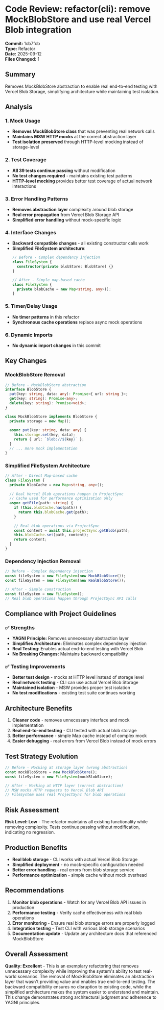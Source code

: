 # Code Review: refactor(cli): remove MockBlobStore and use real Vercel Blob integration

**Commit:** 1cb7fcb  
**Type:** Refactor  
**Date:** 2025-09-12  
**Files Changed:** 1  

## Summary
Removes MockBlobStore abstraction to enable real end-to-end testing with Vercel Blob Storage, simplifying architecture while maintaining test isolation.

## Analysis

### 1. Mock Usage
- **Removes MockBlobStore class** that was preventing real network calls
- **Maintains MSW HTTP mocks** at the correct abstraction layer
- **Test isolation preserved** through HTTP-level mocking instead of storage-level

### 2. Test Coverage
- **All 39 tests continue passing** without modification
- **No test changes required** - maintains existing test patterns
- **HTTP-level mocking** provides better test coverage of actual network interactions

### 3. Error Handling Patterns
- **Removes abstraction layer** complexity around blob storage
- **Real error propagation** from Vercel Blob Storage API
- **Simplified error handling** without mock-specific logic

### 4. Interface Changes
- **Backward compatible changes** - all existing constructor calls work
- **Simplified FileSystem architecture**:
  ```typescript
  // Before - Complex dependency injection
  class FileSystem {
    constructor(private blobStore: BlobStore) {}
  }
  
  // After - Simple map-based cache
  class FileSystem {
    private blobCache = new Map<string, any>();
  }
  ```

### 5. Timer/Delay Usage
- **No timer patterns** in this refactor
- **Synchronous cache operations** replace async mock operations

### 6. Dynamic Imports
- **No dynamic import changes** in this commit

## Key Changes

### MockBlobStore Removal
```typescript
// Before - MockBlobStore abstraction
interface BlobStore {
  put(key: string, data: any): Promise<{ url: string }>;
  get(key: string): Promise<any>;
  delete(key: string): Promise<void>;
}

class MockBlobStore implements BlobStore {
  private storage = new Map();
  
  async put(key: string, data: any) {
    this.storage.set(key, data);
    return { url: `blob://${key}` };
  }
  // ... more mock implementation
}
```

### Simplified FileSystem Architecture
```typescript
// After - Direct Map-based cache
class FileSystem {
  private blobCache = new Map<string, any>();
  
  // Real Vercel Blob operations happen in ProjectSync
  // Cache used for performance optimization only
  async getFile(path: string) {
    if (this.blobCache.has(path)) {
      return this.blobCache.get(path);
    }
    
    // Real blob operations via ProjectSync
    const content = await this.projectSync.getBlob(path);
    this.blobCache.set(path, content);
    return content;
  }
}
```

### Dependency Injection Removal
```typescript
// Before - Complex dependency injection
const fileSystem = new FileSystem(new MockBlobStore());
const fileSystem = new FileSystem(new RealBlobStore());

// After - Simple construction
const fileSystem = new FileSystem();
// Real blob operations happen through ProjectSync API calls
```

## Compliance with Project Guidelines

### ✅ Strengths
- **YAGNI Principle:** Removes unnecessary abstraction layer
- **Simplifies Architecture:** Eliminates complex dependency injection
- **Real Testing:** Enables actual end-to-end testing with Vercel Blob
- **No Breaking Changes:** Maintains backward compatibility

### ✅ Testing Improvements
- **Better test design** - mocks at HTTP level instead of storage level
- **Real network testing** - CLI can use actual Vercel Blob Storage
- **Maintained isolation** - MSW provides proper test isolation
- **No test modifications** - existing test suite continues working

## Architecture Benefits
1. **Cleaner code** - removes unnecessary interface and mock implementation
2. **Real end-to-end testing** - CLI tested with actual blob storage
3. **Better performance** - simple Map cache instead of complex mock
4. **Easier debugging** - real errors from Vercel Blob instead of mock errors

## Test Strategy Evolution
```typescript
// Before - Mocking at storage layer (wrong abstraction)
const mockBlobStore = new MockBlobStore();
const fileSystem = new FileSystem(mockBlobStore);

// After - Mocking at HTTP layer (correct abstraction)
// MSW mocks HTTP requests to Vercel Blob API
// FileSystem uses real ProjectSync for blob operations
```

## Risk Assessment
**Risk Level: Low** - The refactor maintains all existing functionality while removing complexity. Tests continue passing without modification, indicating no regression.

## Production Benefits
- **Real blob storage** - CLI works with actual Vercel Blob Storage
- **Simplified deployment** - no mock-specific configuration needed
- **Better error handling** - real errors from blob storage service
- **Performance optimization** - simple cache without mock overhead

## Recommendations
1. **Monitor blob operations** - Watch for any Vercel Blob API issues in production
2. **Performance testing** - Verify cache effectiveness with real blob operations
3. **Error monitoring** - Ensure real blob storage errors are properly logged
4. **Integration testing** - Test CLI with various blob storage scenarios
5. **Documentation update** - Update any architecture docs that referenced MockBlobStore

## Overall Assessment
**Quality: Excellent** - This is an exemplary refactoring that removes unnecessary complexity while improving the system's ability to test real-world scenarios. The removal of MockBlobStore eliminates an abstraction layer that wasn't providing value and enables true end-to-end testing. The backward compatibility ensures no disruption to existing code, while the simplified architecture makes the system easier to understand and maintain. This change demonstrates strong architectural judgment and adherence to YAGNI principles.